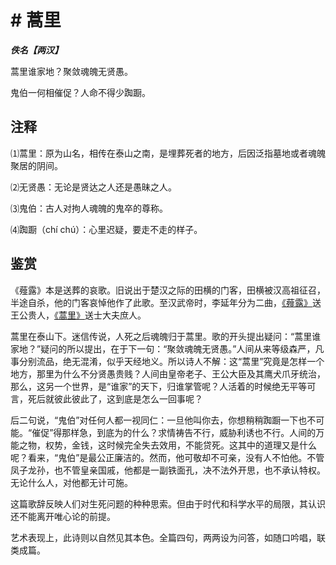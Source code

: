 # # 蒿里

***佚名【两汉】***

蒿里谁家地？聚敛魂魄无贤愚。

鬼伯一何相催促？人命不得少踟蹰。

## 注释

⑴蒿里：原为山名，相传在泰山之南，是埋葬死者的地方，后因泛指墓地或者魂魄聚居的阴间。

⑵无贤愚：无论是贤达之人还是愚昧之人。

⑶鬼伯：古人对拘人魂魄的鬼卒的尊称。

⑷踟蹰（chí chú）：心里迟疑，要走不走的样子。

## 鉴赏

《薤露》本是送葬的哀歌。旧说出于楚汉之际的田横的门客，田横被汉高祖征召，半途自杀，他的门客哀悼他作了此歌。至汉武帝时，李延年分为二曲，[《薤露》]()送王公贵人，[《蒿里》](蒿里.md)送士大夫庶人。

蒿里在泰山下。迷信传说，人死之后魂魄归于蒿里。歌的开头提出疑问：“蒿里谁家地？”疑问的所以提出，在于下一句：“聚敛魂魄无贤愚。”人间从来等级森严，凡事分别流品，绝无混淆，似乎天经地义。所以诗人不解：这“蒿里”究竟是怎样一个地方，那里为什么不分贤愚贵贱？人间由皇帝老子、王公大臣及其鹰犬爪牙统治，那么，这另一个世界，是“谁家”的天下，归谁掌管呢？人活着的时候绝无平等可言，死后就彼此彼此了，这到底是怎么一回事呢？

后二句说，“鬼伯”对任何人都一视同仁：一旦他叫你去，你想稍稍踟蹰一下也不可能。“催促”得那样急，到底为的什么？求情祷告不行，威胁利诱也不行。人间的万能之物，权势，金钱，这时候完全失去效用，不能贷死。这其中的道理又是什么呢？看来，“鬼伯”是最公正廉洁的。然而，他可敬却不可亲，没有人不怕他。不管凤子龙孙，也不管皇亲国戚，他都是一副铁面孔，决不法外开思，也不承认特权。无论什么人，对他都无计可施。

这篇歌辞反映人们对生死问题的种种思索。但由于时代和科学水平的局限，其认识还不能离开唯心论的前提。

艺术表现上，此诗则以自然见其本色。全篇四句，两两设为问答，如随口吟唱，联类成篇。
